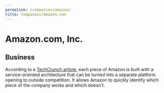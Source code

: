```yaml
---
permalink: /companies/amazon/
title: Companies/Amazon.com
---
```

# Amazon.com, Inc.

## Business

According to a [TechCrunch article](https://techcrunch.com/2017/05/14/why-amazon-is-eating-the-world/), each piece of Amazon is built with a service-oriented architecture that can be turned into a separate platform opening to outside competition. It allows Amazon to quickly identify which piece of the company works and which doesn't.
